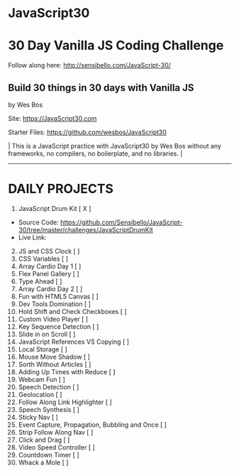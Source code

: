# JavaScript30

<h1> 30 Day Vanilla JS Coding Challenge  </h1>

Follow along here:
http://sensibello.com/JavaScript-30/

<h2> Build 30 things in 30 days with Vanilla JS </h2>

by Wes Bos

Site: https://JavaScript30.com

Starter Files: https://github.com/wesbos/JavaScript30


| This is a JavaScript practice with JavaScript30 by Wes Bos without any frameworks, no compilers, no boilerplate, and no libraries. |

________ 

# DAILY PROJECTS

1) JavaScript Drum Kit  [ X ] 
  - Source Code: https://github.com/Sensibello/JavaScript-30/tree/master/challenges/JavaScriptDrumKit
  - Live Link: 
2) JS and CSS Clock [ ] 
3) CSS Variables [ ] 
4) Array Cardio Day 1 [ ] 
5) Flex Panel Gallery [ ] 
6) Type Ahead [ ]  
7) Array Cardio Day 2 [ ] 
8) Fun with HTML5 Canvas [ ] 
9) Dev Tools Domination [ ] 
10) Hold Shift and Check Checkboxes [ ] 
11) Custom Video Player [ ] 
12) Key Sequence Detection [ ] 
13) Slide in on Scroll [ ] 
14) JavaScript References VS Copying [ ] 
15) Local Storage [ ] 
16) Mouse Move Shadow [ ] 
17) Sorth Without Articles [ ]  
18) Adding Up Times with Reduce [ ] 
19) Webcam Fun  [ ] 
20) Speech Detection [ ] 
21) Geolocation [ ] 
22) Follow Along Link Highlighter [ ] 
23) Speech Synthesis [ ] 
24) Sticky Nav [ ] 
25) Event Capture, Propagation, Bubbling and Once [ ] 
26) Strip Follow Along Nav [ ] 
27) Click and Drag [ ] 
28) Video Speed Controller [ ] 
29) Countdown Timer [ ] 
30) Whack a Mole [ ] 

